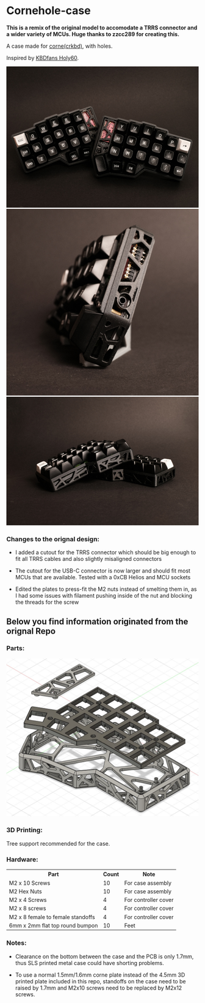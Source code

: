 # Cornehole-case

**This is a remix of the original model to accomodate a TRRS connector and a wider variety of MCUs. Huge thanks to zzcc289 for creating this.**

A case made for [corne(crkbd)](https://github.com/foostan/crkbd), with holes. 

Inspired by [KBDfans Holy60](https://kbdfans.com/products/holy60-case). 

![Complete](img/complete.jpg)
![TRRS](img/trrs.jpg)
![Side](img/side.jpg)

### Changes to the orignal design:

- I added a cutout for the TRRS connector which should be big enough to fit all TRRS cables and also slightly misaligned connectors

- The cutout for the USB-C connector is now larger and should fit most MCUs that are available. Tested with a 0xCB Helios and MCU sockets

- Edited the plates to press-fit the M2 nuts instead of smelting them in, as I had some issues with filament pushing inside of the nut and blocking the threads for the screw

## Below you find information originated from the orignal Repo

### Parts: 

![Parts](img/Parts.JPG)

### 3D Printing: 

Tree support recommended for the case. 

### Hardware: 

<table>
<tr>
        <th>Part</th>
        <th>Count</th>
        <th>Note</th>
    </tr>
    <tr>
        <td>M2 x 10 Screws</td>
        <td>10</td>
        <td>For case assembly</td>
    </tr>
    <tr>
        <td>M2 Hex Nuts</td>
        <td>10</td>
        <td>For case assembly</td>
    </tr>
    <tr>
        <td>M2 x 4 Screws</td>
        <td>4</td>
        <td>For controller cover</td>
    </tr>
    <tr>
        <td>M2 x 8 screws</td>
        <td>4</td>
        <td>For controller cover</td>
    </tr>
    <tr>
        <td>M2 x 8 female to female standoffs</td>
        <td>4</td>
        <td>For controller cover</td>
    </tr>
    <tr>
        <td>6mm x 2mm flat top round bumpon</td>
        <td>10</td>
        <td>Feet</td>
    </tr>
    
</table>

### Notes: 

- Clearance on the bottom between the case and the PCB is only 1.7mm, thus SLS printed metal case could have shorting problems.  

- To use a normal 1.5mm/1.6mm corne plate instead of the 4.5mm 3D printed plate included in this repo, standoffs on the case need to be raised by 1.7mm and M2x10 screws need to be replaced by M2x12 screws. 